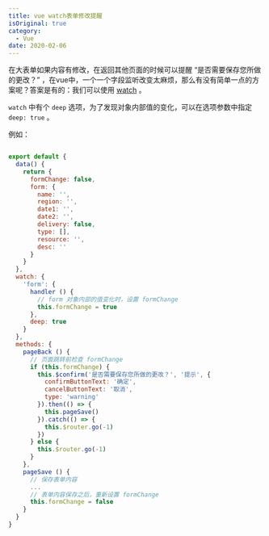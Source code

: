 ```yaml
---
title: vue watch表单修改提醒
isOriginal: true
category:
  - Vue
date: 2020-02-06
---
```


在大表单如果内容有修改，在返回其他页面的时候可以提醒 “是否需要保存您所做的更改？” ，在vue中，一个一个字段监听改变太麻烦，那么有没有简单一点的方案呢？答案是有的：我们可以使用 [watch](https://cn.vuejs.org/v2/api/#vm-watch) 。

`watch` 中有个 `deep` 选项，为了发现对象内部值的变化，可以在选项参数中指定 `deep: true` 。

例如：

```javascript

export default {
  data() {
    return {
      formChange: false,
      form: {
        name: '',
        region: '',
        date1: '',
        date2: '',
        delivery: false,
        type: [],
        resource: '',
        desc: ''
      }
    }
  },
  watch: {
    'form': {
      handler () {
        // form 对象内部的值变化时，设置 formChange
        this.formChange = true
      },
      deep: true
    }
  },
  methods: {
    pageBack () {
      // 页面跳转前检查 formChange
      if (this.formChange) {
        this.$confirm('是否需要保存您所做的更改？', '提示', {
          confirmButtonText: '确定',
          cancelButtonText: '取消',
          type: 'warning'
        }).then(() => {
          this.pageSave()
        }).catch(() => {
          this.$router.go(-1)
        })
      } else {
        this.$router.go(-1)
      }
    },
    pageSave () {
      // 保存表单内容
      ...
      // 表单内容保存之后，重新设置 formChange 
      this.formChange = false
    }
  }
}
```
